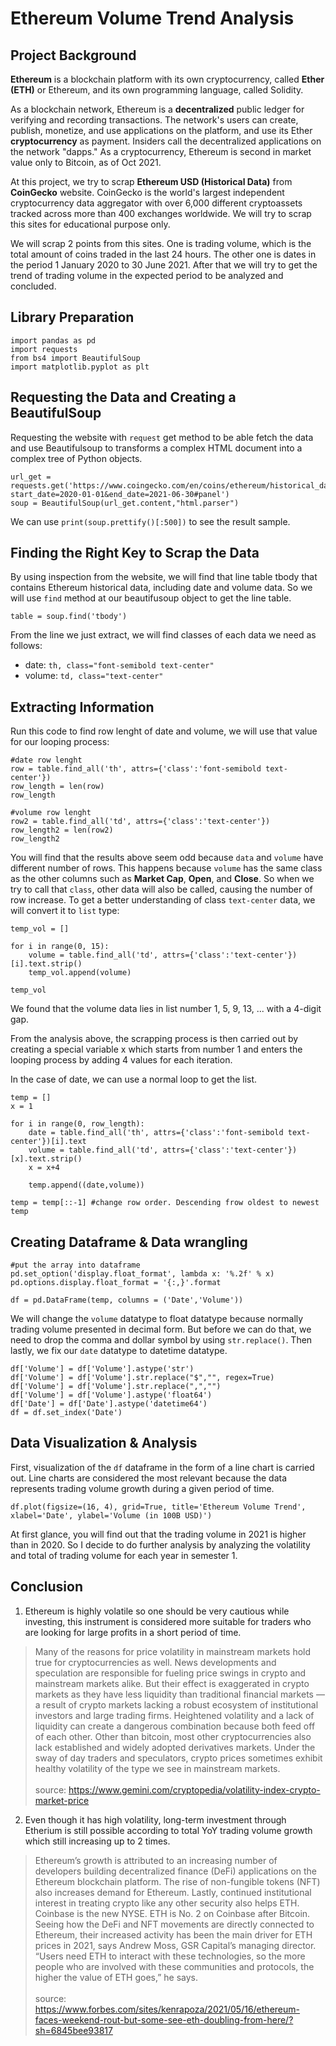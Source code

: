# Ethereum Volume Trend Analysis

## Project Background

**Ethereum** is a blockchain platform with its own cryptocurrency, called **Ether (ETH)** or Ethereum, and its own programming language, called Solidity. 

As a blockchain network, Ethereum is a **decentralized** public ledger for verifying and recording transactions. The network's users can create, publish, monetize, and use applications on the platform, and use its Ether **cryptocurrency** as payment. Insiders call the decentralized applications on the network "dapps." As a cryptocurrency, Ethereum is second in market value only to Bitcoin, as of Oct 2021.

At this project, we try to scrap **Ethereum USD (Historical Data)** from **CoinGecko** website. CoinGecko is the world's largest independent cryptocurrency data aggregator with over 6,000 different cryptoassets tracked across more than 400 exchanges worldwide. We will try to scrap this sites for educational purpose only.

We will scrap 2 points from this sites. One is trading volume, which is the total amount of coins traded in the last 24 hours. The other one is dates in the period 1 January 2020 to 30 June 2021. After that we will try to get the trend of trading volume in the expected period to be analyzed and concluded.

## Library Preparation
```
import pandas as pd
import requests
from bs4 import BeautifulSoup
import matplotlib.pyplot as plt
```

## Requesting the Data and Creating a BeautifulSoup
Requesting the website with `request` get method to be able fetch the data and use Beautifulsoup to transforms a complex HTML document into a complex tree of Python objects.
```
url_get = requests.get('https://www.coingecko.com/en/coins/ethereum/historical_data/usd?start_date=2020-01-01&end_date=2021-06-30#panel')
soup = BeautifulSoup(url_get.content,"html.parser")
```
We can use `print(soup.prettify()[:500])` to see the result sample.

## Finding the Right Key to Scrap the Data
By using inspection from the website, we will find that line table tbody that contains Ethereum historical data, including date and volume data. So we will use `find` method at our beautifusoup object to get the line table.
```
table = soup.find('tbody')
```
From the line we just extract, we will find classes of each data we need as follows:
- date: `th, class="font-semibold text-center"`
- volume: `td, class="text-center"`

## Extracting Information
Run this code to find row lenght of date and volume, we will use that value for our looping process:
```
#date row lenght
row = table.find_all('th', attrs={'class':'font-semibold text-center'})
row_length = len(row)
row_length
```
```
#volume row lenght
row2 = table.find_all('td', attrs={'class':'text-center'})
row_length2 = len(row2)
row_length2
```
You will find that the results above seem odd because `data` and `volume` have different number of rows. This happens because `volume` has the same class as the other columns such as **Market Cap**, **Open**, and **Close**. So when we try to call that `class`, other data will also be called, causing the number of row increase. To get a better understanding of class `text-center` data, we will convert it to `list` type:
```
temp_vol = []

for i in range(0, 15):
    volume = table.find_all('td', attrs={'class':'text-center'})[i].text.strip()
    temp_vol.append(volume)

temp_vol
```
We found that the volume data lies in list number 1, 5, 9, 13, ... with a 4-digit gap.

From the analysis above, the scrapping process is then carried out by creating a special variable x which starts from number 1 and enters the looping process by adding 4 values for each iteration.

In the case of date, we can use a normal loop to get the list.
```
temp = []
x = 1

for i in range(0, row_length):
    date = table.find_all('th', attrs={'class':'font-semibold text-center'})[i].text
    volume = table.find_all('td', attrs={'class':'text-center'})[x].text.strip()
    x = x+4
    
    temp.append((date,volume))

temp = temp[::-1] #change row order. Descending frow oldest to newest
temp
```

## Creating Dataframe & Data wrangling
```
#put the array into dataframe
pd.set_option('display.float_format', lambda x: '%.2f' % x)
pd.options.display.float_format = '{:,}'.format

df = pd.DataFrame(temp, columns = ('Date','Volume'))
```

We will change the `volume` datatype to float datatype because normally trading volume presented in decimal form. But before we can do that, we need to drop the comma and dollar symbol by using `str.replace()`. Then lastly, we fix our `date` datatype to datetime datatype.
```
df['Volume'] = df['Volume'].astype('str')
df['Volume'] = df['Volume'].str.replace("$","", regex=True)
df['Volume'] = df['Volume'].str.replace(",","")
df['Volume'] = df['Volume'].astype('float64')
df['Date'] = df['Date'].astype('datetime64')
df = df.set_index('Date')
```

## Data Visualization & Analysis
First, visualization of the `df` dataframe in the form of a line chart is carried out. Line charts are considered the most relevant because the data represents trading volume growth during a given period of time.
```
df.plot(figsize=(16, 4), grid=True, title='Ethereum Volume Trend', xlabel='Date', ylabel='Volume (in 100B USD)')
```
At first glance, you will find out that the trading volume in 2021 is higher than in 2020. So I decide to do further analysis by analyzing the volatility and total of trading volume for each year in semester 1.

## Conclusion
1. Ethereum is highly volatile so one should be very cautious while investing, this instrument is considered more suitable for traders who are looking for large profits in a short period of time.
>Many of the reasons for price volatility in mainstream markets hold true for cryptocurrencies as well. News developments and speculation are responsible for fueling price swings in crypto and mainstream markets alike. But their effect is exaggerated in crypto markets as they have less liquidity than traditional financial markets — a result of crypto markets lacking a robust ecosystem of institutional investors and large trading firms. Heightened volatility and a lack of liquidity can create a dangerous combination because both feed off of each other. Other than bitcoin, most other cryptocurrencies also lack established and widely adopted derivatives markets. Under the sway of day traders and speculators, crypto prices sometimes exhibit healthy volatility of the type we see in mainstream markets.
\
\
source: https://www.gemini.com/cryptopedia/volatility-index-crypto-market-price

2. Even though it has high volatility, long-term investment through Etherium is still possible according to total YoY trading volume growth which still increasing up to 2 times. 
>Ethereum’s growth is attributed to an increasing number of developers building decentralized finance (DeFi) applications on the Ethereum blockchain platform. The rise of non-fungible tokens (NFT) also increases demand for Ethereum. Lastly, continued institutional interest in treating crypto like any other security also helps ETH. Coinbase is the new NYSE. ETH is No. 2 on Coinbase after Bitcoin. Seeing how the DeFi and NFT movements are directly connected to Ethereum, their increased activity has been the main driver for ETH prices in 2021, says Andrew Moss, GSR Capital’s managing director. “Users need ETH to interact with these technologies, so the more people who are involved with these communities and protocols, the higher the value of ETH goes,” he says.
\
\
source: https://www.forbes.com/sites/kenrapoza/2021/05/16/ethereum-faces-weekend-rout-but-some-see-eth-doubling-from-here/?sh=6845bee93817
